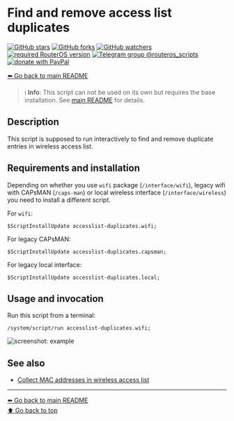 Find and remove access list duplicates
======================================

[![GitHub stars](https://img.shields.io/github/stars/eworm-de/routeros-scripts?logo=GitHub&style=flat&color=red)](https://github.com/eworm-de/routeros-scripts/stargazers)
[![GitHub forks](https://img.shields.io/github/forks/eworm-de/routeros-scripts?logo=GitHub&style=flat&color=green)](https://github.com/eworm-de/routeros-scripts/network)
[![GitHub watchers](https://img.shields.io/github/watchers/eworm-de/routeros-scripts?logo=GitHub&style=flat&color=blue)](https://github.com/eworm-de/routeros-scripts/watchers)
[![required RouterOS version](https://img.shields.io/badge/RouterOS-7.14-yellow?style=flat)](https://mikrotik.com/download/changelogs/)
[![Telegram group @routeros_scripts](https://img.shields.io/badge/Telegram-%40routeros__scripts-%2326A5E4?logo=telegram&style=flat)](https://t.me/routeros_scripts)
[![donate with PayPal](https://img.shields.io/badge/Like_it%3F-Donate!-orange?logo=githubsponsors&logoColor=orange&style=flat)](https://www.paypal.com/cgi-bin/webscr?cmd=_s-xclick&hosted_button_id=A4ZXBD6YS2W8J)

[⬅️ Go back to main README](../README.md)

> ℹ️️ **Info**: This script can not be used on its own but requires the base
> installation. See [main README](../README.md) for details.

Description
-----------

This script is supposed to run interactively to find and remove duplicate
entries in wireless access list.

Requirements and installation
-----------------------------

Depending on whether you use `wifi` package (`/interface/wifi`), legacy
wifi with CAPsMAN (`/caps-man`) or local wireless interface
(`/interface/wireless`) you need to install a different script.

For `wifi`:

    $ScriptInstallUpdate accesslist-duplicates.wifi;

For legacy CAPsMAN:

    $ScriptInstallUpdate accesslist-duplicates.capsman;

For legacy local interface:

    $ScriptInstallUpdate accesslist-duplicates.local;

Usage and invocation
--------------------

Run this script from a terminal:

    /system/script/run accesslist-duplicates.wifi;

![screenshot: example](accesslist-duplicates.d/01-example.avif)

See also
--------

* [Collect MAC addresses in wireless access list](collect-wireless-mac.md)

---
[⬅️ Go back to main README](../README.md)  
[⬆️ Go back to top](#top)
